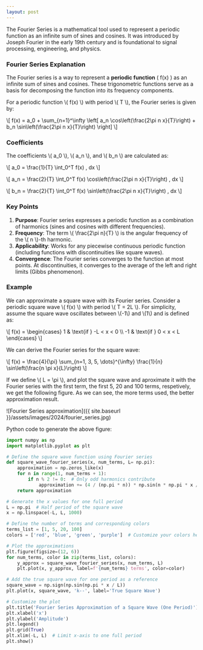 ```yaml
---
layout: post
---
```


The Fourier Series is a mathematical tool used to represent a periodic function as an infinite sum of sines and cosines. It was introduced by Joseph Fourier in the early 19th century and is foundational to signal processing, engineering, and physics.

### Fourier Series Explanation

The Fourier series is a way to represent a **periodic function** \( f(x) \) as an infinite sum of sines and cosines. These trigonometric functions serve as a basis for decomposing the function into its frequency components.

For a periodic function \\( f(x) \\) with period \\( T \\), the Fourier series is given by:

\\[
f(x) = a_0 + \sum_{n=1}^\infty \left[ a_n \cos\left(\frac{2\pi n x}{T}\right) + b_n \sin\left(\frac{2\pi n x}{T}\right) \right]
\\]

### Coefficients
The coefficients \\( a_0 \\), \\( a_n \\), and \\( b_n \\) are calculated as:

\\[
a_0 = \frac{1}{T} \int_0^T f(x) \, dx
\\]

\\[
a_n = \frac{2}{T} \int_0^T f(x) \cos\left(\frac{2\pi n x}{T}\right) \, dx
\\]

\\[
b_n = \frac{2}{T} \int_0^T f(x) \sin\left(\frac{2\pi n x}{T}\right) \, dx
\\]

### Key Points
1. **Purpose**: Fourier series expresses a periodic function as a combination of harmonics (sines and cosines with different frequencies).
2. **Frequency**: The term \\( \frac{2\pi n}{T} \\) is the angular frequency of the \\( n \\)-th harmonic.
3. **Applicability**: Works for any piecewise continuous periodic function (including functions with discontinuities like square waves).
4. **Convergence**: The Fourier series converges to the function at most points. At discontinuities, it converges to the average of the left and right limits (Gibbs phenomenon).

### Example

We can approximate a square wave with its Fourier series. Consider a periodic square wave \\( f(x) \\) with period \\( T = 2L \\). For simplicity, assume the square wave oscillates between \\(-1\\) and \\(1\\) and is defined as:

<!-- comments: for piecewise functions, to avoid rendering the formual into one row due to unknown reasons, 
I used the raw HTML wrapping with the div tag here. Also, the block delimiter should be \[ \], instead of \\[ and \\] -->

<div>
\[
f(x) =
\begin{cases}
1 & \text{if } -L < x < 0 \\
-1 & \text{if } 0 < x < L
\end{cases}
\]
</div>

We can derive the Fourier series for the square wave:

\\[
f(x) = \frac{4}{\pi} \sum_{n=1, 3, 5, \dots}^{\infty} \frac{1}{n} \sin\left(\frac{n \pi x}{L}\right)
\\]

If we define \\( L = \pi \\), and plot the square wave and aproximate it with the Fourier series with the first term, the first 5, 20 and 100 terms, respetively, we get the following figure. As we can see, the more terms used, the better approximation result. 

![Fourier Series approximation]({{ site.baseurl }}/assets/images/2024/fourier_series.jpg)

Python code to generate the above figure:
  
```python
import numpy as np
import matplotlib.pyplot as plt

# Define the square wave function using Fourier series
def square_wave_fourier_series(x, num_terms, L= np.pi):
    approximation = np.zeros_like(x)
    for n in range(1, num_terms + 1):
        if n % 2 != 0:  # Only odd harmonics contribute
            approximation += (4 / (np.pi * n)) * np.sin(n * np.pi * x / L)
    return approximation

# Generate the x values for one full period
L = np.pi  # Half period of the square wave
x = np.linspace(-L, L, 1000)

# Define the number of terms and corresponding colors
terms_list = [1, 5, 20, 100]
colors = ['red', 'blue', 'green', 'purple']  # Customize your colors here

# Plot the approximations
plt.figure(figsize=(12, 6))
for num_terms, color in zip(terms_list, colors):
    y_approx = square_wave_fourier_series(x, num_terms, L)
    plt.plot(x, y_approx, label=f'{num_terms} terms', color=color)

# Add the true square wave for one period as a reference
square_wave = np.sign(np.sin(np.pi * x / L))
plt.plot(x, square_wave, 'k--', label='True Square Wave')

# Customize the plot
plt.title('Fourier Series Approximation of a Square Wave (One Period)')
plt.xlabel('x')
plt.ylabel('Amplitude')
plt.legend()
plt.grid(True)
plt.xlim(-L, L)  # Limit x-axis to one full period
plt.show()
```

